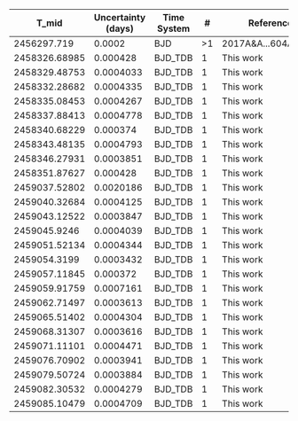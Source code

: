 |T_mid        |Uncertainty (days)|Time System|#  |Reference                             |
|-------------|------------------|-----------|---|--------------------------------------|
|2456297.719  |0.0002            |BJD        |>1 |2017A&A...604A.110A                   |
|2458326.68985|0.000428          |BJD_TDB    |1  |This work                             |
|2458329.48753|0.0004033         |BJD_TDB    |1  |This work                             |
|2458332.28682|0.0004335         |BJD_TDB    |1  |This work                             |
|2458335.08453|0.0004267         |BJD_TDB    |1  |This work                             |
|2458337.88413|0.0004778         |BJD_TDB    |1  |This work                             |
|2458340.68229|0.000374          |BJD_TDB    |1  |This work                             |
|2458343.48135|0.0004793         |BJD_TDB    |1  |This work                             |
|2458346.27931|0.0003851         |BJD_TDB    |1  |This work                             |
|2458351.87627|0.000428          |BJD_TDB    |1  |This work                             |
|2459037.52802|0.0020186         |BJD_TDB    |1  |This work                             |
|2459040.32684|0.0004125         |BJD_TDB    |1  |This work                             |
|2459043.12522|0.0003847         |BJD_TDB    |1  |This work                             |
|2459045.9246 |0.0004039         |BJD_TDB    |1  |This work                             |
|2459051.52134|0.0004344         |BJD_TDB    |1  |This work                             |
|2459054.3199 |0.0003432         |BJD_TDB    |1  |This work                             |
|2459057.11845|0.000372          |BJD_TDB    |1  |This work                             |
|2459059.91759|0.0007161         |BJD_TDB    |1  |This work                             |
|2459062.71497|0.0003613         |BJD_TDB    |1  |This work                             |
|2459065.51402|0.0004304         |BJD_TDB    |1  |This work                             |
|2459068.31307|0.0003616         |BJD_TDB    |1  |This work                             |
|2459071.11101|0.0004471         |BJD_TDB    |1  |This work                             |
|2459076.70902|0.0003941         |BJD_TDB    |1  |This work                             |
|2459079.50724|0.0003884         |BJD_TDB    |1  |This work                             |
|2459082.30532|0.0004279         |BJD_TDB    |1  |This work                             |
|2459085.10479|0.0004709         |BJD_TDB    |1  |This work                             |
